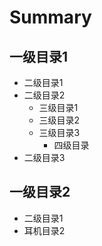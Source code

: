 # Summary

## 一级目录1

* 二级目录1
* 二级目录2
  * 三级目录1
  * 三级目录2
  * 三级目录3
    * 四级目录
* 二级目录3

## 一级目录2

* 二级目录1
* 耳机目录2



